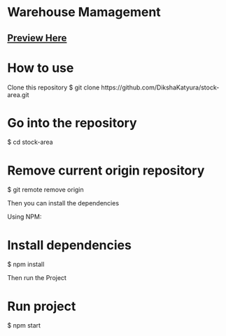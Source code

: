 <h1>Warehouse Mamagement</h1>

## <a href='https://stock-area.vercel.app/'>Preview Here</a>

<h1>How to use</h1>
 Clone this repository
$ git clone https://github.com/DikshaKatyura/stock-area.git

<h1>Go into the repository</h1>
$ cd stock-area

<h1>Remove current origin repository</h1>
$ git remote remove origin

Then you can install the dependencies

Using NPM:
<h1>Install dependencies</h1>
$ npm install

Then run the Project
<h1>Run project</h1>
$ npm start
